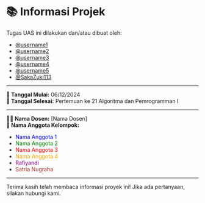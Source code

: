 # 📚 Informasi Projek

Tugas UAS ini dilakukan dan/atau dibuat oleh:

- [@username1](https://github.com/username1)
- [@username2](https://github.com/username2)
- [@username3](https://github.com/username3)
- [@username4](https://github.com/username4)
- [@username5](https://github.com/username5)
- [@SakaZuki113](https://github.com/SakaZuki113)

---

**📅 Tanggal Mulai:** 06/12/2024  
**📅 Tanggal Selesai:** Pertemuan ke 21 Algoritma dan Pemrogramman I

---

**👨‍🏫 Nama Dosen:** [Nama Dosen]  
**👥 Nama Anggota Kelompok:**

- <span style="color:blue;">Nama Anggota 1</span>
- <span style="color:green;">Nama Anggota 2</span>
- <span style="color:red;">Nama Anggota 3</span>
- <span style="color:orange;">Nama Anggota 4</span>
- <span style="color:purple;">Rafiyandi</span>
- <span style="color:brown;">Satria Nugraha</span>

---

Terima kasih telah membaca informasi proyek ini! Jika ada pertanyaan, silakan hubungi kami.

